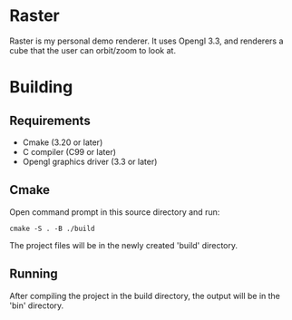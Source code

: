# Raster
Raster is my personal demo renderer. It uses Opengl 3.3, and renderers a cube that the user can orbit/zoom to look at.
# Building
## Requirements
- Cmake (3.20 or later)
- C compiler (C99 or later)
- Opengl graphics driver (3.3 or later)
## Cmake
Open command prompt in this source directory and run:
```
cmake -S . -B ./build
```
The project files will be in the newly created 'build' directory.
## Running
After compiling the project in the build directory, the output will be in the 'bin' directory.
